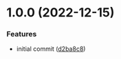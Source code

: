 # 1.0.0 (2022-12-15)


### Features

* initial commit ([d2ba8c8](https://github.com/bloc-state/todos/commit/d2ba8c82b1cde83a5e021c8b73ee1cf7232f807b))
